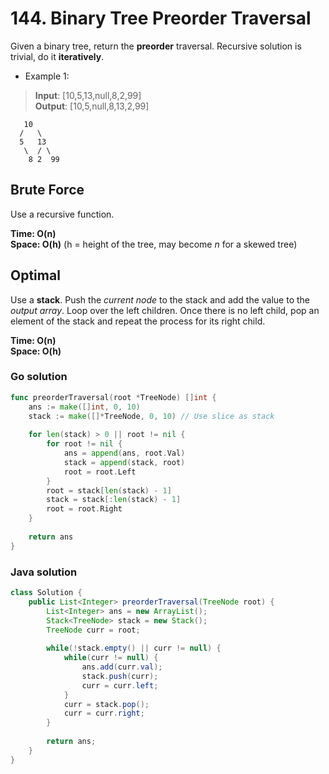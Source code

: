 # 144. Binary Tree Preorder Traversal

Given a binary tree, return the **preorder** traversal. Recursive solution is trivial, do it
**iteratively**.

- Example 1:
> **Input**: [10,5,13,null,8,2,99] <br>
> **Output**: [10,5,null,8,13,2,99]

       10
      /   \
      5   13
       \  / \
        8 2  99

## Brute Force
Use a recursive function.

**Time: O(n) <br> Space: O(h)** (h = height of the tree, may become *n* for a skewed tree)

## Optimal
Use a **stack**. Push the *current node* to the stack and add the value to the *output array*. Loop
over the left children. Once there is no left child, pop an element of the stack and repeat the
process for its right child.

**Time: O(n) <br> Space: O(h)**

### Go solution
```go
func preorderTraversal(root *TreeNode) []int {
    ans := make([]int, 0, 10)
    stack := make([]*TreeNode, 0, 10) // Use slice as stack
    
    for len(stack) > 0 || root != nil {
        for root != nil {
            ans = append(ans, root.Val)
            stack = append(stack, root)
            root = root.Left
        }
        root = stack[len(stack) - 1]
        stack = stack[:len(stack) - 1]
        root = root.Right
    }
    
    return ans
}
```
### Java solution
```java
class Solution {
    public List<Integer> preorderTraversal(TreeNode root) {
        List<Integer> ans = new ArrayList();
        Stack<TreeNode> stack = new Stack();
        TreeNode curr = root;
        
        while(!stack.empty() || curr != null) {
            while(curr != null) {
                ans.add(curr.val);
                stack.push(curr);
                curr = curr.left;
            }
            curr = stack.pop();
            curr = curr.right;
        }
        
        return ans;
    }
}
```